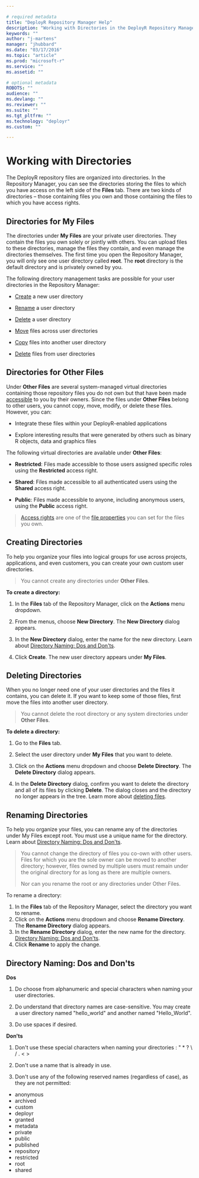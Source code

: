 ```yaml
---

# required metadata
title: "DeployR Repository Manager Help"
description: "Working with Directories in the DeployR Repository Manager"
keywords: ""
author: "j-martens"
manager: "jhubbard"
ms.date: "03/17/2016"
ms.topic: "article"
ms.prod: "microsoft-r"
ms.service: ""
ms.assetid: ""

# optional metadata
ROBOTS: ""
audience: ""
ms.devlang: ""
ms.reviewer: ""
ms.suite: ""
ms.tgt_pltfrm: ""
ms.technology: "deployr"
ms.custom: ""

---
```


# Working with Directories

The DeployR repository files are organized into directories. In the Repository Manager, you can see the directories storing the files to which you have access on the left side of the **Files** tab. There are two kinds of directories – those containing files you own and those containing the files to which you have access rights.

## Directories for My Files

The directories under **My Files** are your private user directories. They contain the files you own solely or jointly with others. You can upload files to these directories, manage the files they contain, and even manage the directories themselves. The first time you open the Repository Manager, you will only see one user directory called **root**. The **root** directory is the default directory and is privately owned by you.

The following directory management tasks are possible for your user directories in the Repository Manager:

- [Create](deployr-repository-manager-directories.md#creating-directories) a new user directory

- [Rename](deployr-repository-manager-directories.md#renaming-directories) a user directory

- [Delete](deployr-repository-manager-directories.md#deleting-directories) a user directory

- [Move](deployr-repository-manager-files.md#moving-files) files across user directories

- [Copy](deployr-repository-manager-files.md#copying-files) files into another user directory

- [Delete](deployr-repository-manager-files.md#deleting-files) files from user directories

## Directories for Other Files

Under **Other Files** are several system-managed virtual directories containing those repository files you do not own but that have been made [accessible](deployr-repository-manager-files.md#about-file-properties) to you by their owners. Since the files under **Other Files** belong to other users, you cannot copy, move, modify, or delete these files.  However, you can:

- Integrate these files within your DeployR-enabled applications

- Explore interesting results that were generated by others such as binary R objects, data and graphics files

The following virtual directories are available under **Other Files**:

- **Restricted**: Files made accessible to those users assigned specific roles using the **Restricted** access right.

- **Shared**: Files made accessible to all authenticated users using the **Shared** access right.

- **Public**: Files made accessible to anyone, including anonymous users, using the **Public** access right.


>[Access rights](deployr-repository-manager-files.md#about-file-properties) are one of the [file properties](deployr-repository-manager-files.md#about-file-properties) you can set for the files you own.

## Creating Directories

To help you organize your files into logical groups for use across projects, applications, and even customers, you can create your own custom user directories.

>You cannot create any directories under **Other Files**.

**To create a directory:**

1. In the **Files** tab of the Repository Manager, click on the **Actions** menu dropdown.

2. From the menus, choose **New Directory**. The **New Directory** dialog appears.

3. In the **New Directory** dialog, enter the name for the new directory. Learn about [Directory Naming: Dos and Don'ts](deployr-repository-manager-directories.md#directory-naming-dos-and-don-ts).

4. Click **Create**. The new user directory appears under **My Files**.

## Deleting Directories

When you no longer need one of your user directories and the files it contains, you can delete it. If you want to keep some of those files, first move the files into another user directory.

>You cannot delete the root directory or any system directories under **Other Files**.

**To delete a directory:**

1. Go to the **Files** tab.

2. Select the user directory under **My Files** that you want to delete.

3. Click on the **Actions** menu dropdown and choose **Delete Directory**. The **Delete Directory** dialog appears.

4. In the **Delete Directory** dialog, confirm you want to delete the directory and all of its files by clicking **Delete**. The dialog closes and the directory no longer appears in the tree. Learn more about [deleting files](deployr-repository-manager-files.md#deleting-files).

## Renaming Directories

To help you organize your files, you can rename any of the directories under My Files except root. You must use a unique name for the directory. Learn about [Directory Naming: Dos and Don'ts](#directory-naming-dos-and-don-ts).

>You cannot change the directory of files you co-own with other users. Files for which you are the sole owner can be moved to another directory; however, files owned by multiple users must remain under the original directory for as long as there are multiple owners. 
>
>Nor can you rename the root or any directories under Other Files.

To rename a directory:

1.  In the **Files** tab of the Repository Manager, select the directory you want to rename.
2.  Click on the **Actions** menu dropdown and choose **Rename Directory**. The **Rename Directory** dialog appears.
3.  In the **Rename Directory** dialog, enter the new name for the directory. [Directory Naming: Dos and Don'ts](#directory-naming-dos-and-don-ts).
4.  Click **Rename** to apply the change.

<a name="directory-naming-dos-and-don-ts"></a>
## Directory Naming: Dos and Don'ts

**Dos**

1. Do choose from alphanumeric and special characters when naming your user directories.

2. Do understand that directory names are case-sensitive. You may create a user directory named "hello_world" and another named "Hello_World".

3. Do use spaces if desired.

**Don'ts**

1. Don't use these special characters when naming your directories : " * ? \ / . < >

2. Don't use a name that is already in use.

3. Don't use any of the following reserved names (regardless of case), as they are not permitted:
  - anonymous
  - archived
  - custom
  - deployr
  - granted
  - metadata
  - private
  - public
  - published
  - repository
  - restricted
  - root
  - shared
